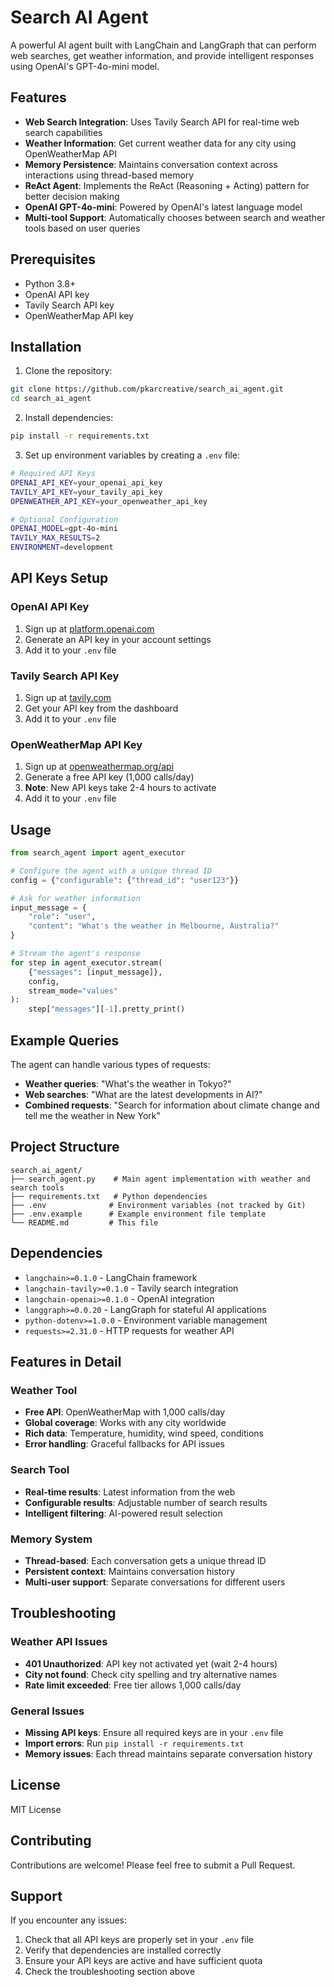 # Search AI Agent

A powerful AI agent built with LangChain and LangGraph that can perform web searches, get weather information, and provide intelligent responses using OpenAI's GPT-4o-mini model.

## Features

- **Web Search Integration**: Uses Tavily Search API for real-time web search capabilities
- **Weather Information**: Get current weather data for any city using OpenWeatherMap API
- **Memory Persistence**: Maintains conversation context across interactions using thread-based memory
- **ReAct Agent**: Implements the ReAct (Reasoning + Acting) pattern for better decision making
- **OpenAI GPT-4o-mini**: Powered by OpenAI's latest language model
- **Multi-tool Support**: Automatically chooses between search and weather tools based on user queries

## Prerequisites

- Python 3.8+
- OpenAI API key
- Tavily Search API key
- OpenWeatherMap API key

## Installation

1. Clone the repository:
```bash
git clone https://github.com/pkarcreative/search_ai_agent.git
cd search_ai_agent
```

2. Install dependencies:
```bash
pip install -r requirements.txt
```

3. Set up environment variables by creating a `.env` file:
```bash
# Required API Keys
OPENAI_API_KEY=your_openai_api_key
TAVILY_API_KEY=your_tavily_api_key
OPENWEATHER_API_KEY=your_openweather_api_key

# Optional Configuration
OPENAI_MODEL=gpt-4o-mini
TAVILY_MAX_RESULTS=2
ENVIRONMENT=development
```

## API Keys Setup

### OpenAI API Key
1. Sign up at [platform.openai.com](https://platform.openai.com)
2. Generate an API key in your account settings
3. Add it to your `.env` file

### Tavily Search API Key
1. Sign up at [tavily.com](https://tavily.com)
2. Get your API key from the dashboard
3. Add it to your `.env` file

### OpenWeatherMap API Key
1. Sign up at [openweathermap.org/api](https://openweathermap.org/api)
2. Generate a free API key (1,000 calls/day)
3. **Note**: New API keys take 2-4 hours to activate
4. Add it to your `.env` file

## Usage

```python
from search_agent import agent_executor

# Configure the agent with a unique thread ID
config = {"configurable": {"thread_id": "user123"}}

# Ask for weather information
input_message = {
    "role": "user",
    "content": "What's the weather in Melbourne, Australia?"
}

# Stream the agent's response
for step in agent_executor.stream(
    {"messages": [input_message]}, 
    config, 
    stream_mode="values"
):
    step["messages"][-1].pretty_print()
```

## Example Queries

The agent can handle various types of requests:

- **Weather queries**: "What's the weather in Tokyo?"
- **Web searches**: "What are the latest developments in AI?"
- **Combined requests**: "Search for information about climate change and tell me the weather in New York"

## Project Structure

```
search_ai_agent/
├── search_agent.py    # Main agent implementation with weather and search tools
├── requirements.txt   # Python dependencies
├── .env              # Environment variables (not tracked by Git)
├── .env.example      # Example environment file template
└── README.md         # This file
```

## Dependencies

- `langchain>=0.1.0` - LangChain framework
- `langchain-tavily>=0.1.0` - Tavily search integration
- `langchain-openai>=0.1.0` - OpenAI integration
- `langgraph>=0.0.20` - LangGraph for stateful AI applications
- `python-dotenv>=1.0.0` - Environment variable management
- `requests>=2.31.0` - HTTP requests for weather API

## Features in Detail

### Weather Tool
- **Free API**: OpenWeatherMap with 1,000 calls/day
- **Global coverage**: Works with any city worldwide
- **Rich data**: Temperature, humidity, wind speed, conditions
- **Error handling**: Graceful fallbacks for API issues

### Search Tool
- **Real-time results**: Latest information from the web
- **Configurable results**: Adjustable number of search results
- **Intelligent filtering**: AI-powered result selection

### Memory System
- **Thread-based**: Each conversation gets a unique thread ID
- **Persistent context**: Maintains conversation history
- **Multi-user support**: Separate conversations for different users

## Troubleshooting

### Weather API Issues
- **401 Unauthorized**: API key not activated yet (wait 2-4 hours)
- **City not found**: Check city spelling and try alternative names
- **Rate limit exceeded**: Free tier allows 1,000 calls/day

### General Issues
- **Missing API keys**: Ensure all required keys are in your `.env` file
- **Import errors**: Run `pip install -r requirements.txt`
- **Memory issues**: Each thread maintains separate conversation history

## License

MIT License

## Contributing

Contributions are welcome! Please feel free to submit a Pull Request.

## Support

If you encounter any issues:
1. Check that all API keys are properly set in your `.env` file
2. Verify that dependencies are installed correctly
3. Ensure your API keys are active and have sufficient quota
4. Check the troubleshooting section above
